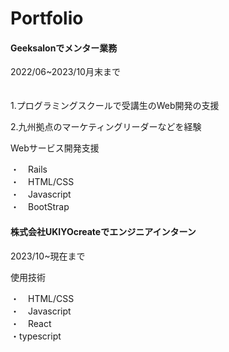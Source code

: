 <h1>Portfolio</h1>

<h4>Geeksalonでメンター業務</h4>
2022/06~2023/10月末まで　<br>
　　<p>1.プログラミングスクールで受講生のWeb開発の支援</p>
 <p>2.九州拠点のマーケティングリーダーなどを経験</p>

  
<p>Webサービス開発支援<p>
        ・　Rails<br>
        ・　HTML/CSS<br>
        ・　Javascript<br>
        ・　BootStrap<br>

<h4>株式会社UKIYOcreateでエンジニアインターン</h4>
2023/10~現在まで

<p>使用技術<p>
        ・　HTML/CSS<br>
        ・　Javascript<br>
        ・　React<br>
        ・typescript
   
